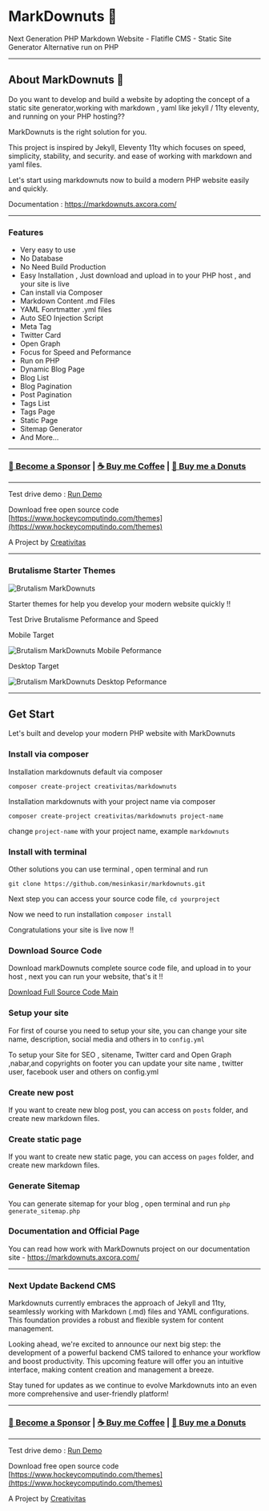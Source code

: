 # MarkDownuts 🍩

Next Generation PHP Markdown Website - Flatifle CMS - Static Site Generator Alternative run on PHP

----

## About MarkDownuts 🍩

Do you want to develop and build a website by adopting the concept of a static site generator,working with markdown , yaml like jekyll / 11ty eleventy, and running on your PHP hosting??

MarkDownuts is the right solution for you.

This project is inspired by Jekyll, Eleventy 11ty which focuses on speed, simplicity, stability, and security. and ease of working with markdown and yaml files.

Let's start using markdownuts now to build a modern PHP website easily and quickly.

Documentation : https://markdownuts.axcora.com/

----

### Features

+ Very easy to use
+ No Database
+ No Need Build Production
+ Easy Installation , Just download and upload in to your PHP host , and your site is live
+ Can install via Composer
+ Markdown Content .md Files
+ YAML Fonrtmatter .yml files
+ Auto SEO Injection Script
+ Meta Tag
+ Twitter Card
+ Open Graph
+ Focus for Speed and Peformance
+ Run on PHP
+ Dynamic Blog Page
+ Blog List
+ Blog Pagination
+ Post Pagination
+ Tags List
+ Tags Page
+ Static Page
+ Sitemap Generator
+ And More...

----

### [🚀 Become a Sponsor](https://github.com/sponsors/mesinkasir) | [☕ Buy me Coffee](https://www.paypal.com/cgi-bin/webscr?cmd=_s-xclick&hosted_button_id=JVZVXBC4N9DAN) |  [🍩 Buy me a Donuts](https://creativitaz.gumroad.com/coffee)

----

Test drive demo : [Run Demo](https://axcora.my.id/markdown/v2/demo/)

Download free open source code [https://www.hockeycomputindo.com/themes](https://www.hockeycomputindo.com/themes)

A Project by [Creativitas](https://creativitas.dev/)

----

### Brutalisme Starter Themes

![Brutalism MarkDownuts](markdownuts-brutalisme.webp)

Starter themes for help you develop your modern website quickly !!

Test Drive Brutalisme Peformance and Speed

Mobile Target

![Brutalism MarkDownuts Mobile Peformance](mobile.webp)

Desktop Target

![Brutalism MarkDownuts Desktop Peformance](desktop.webp)

----

## Get Start

Let's built and develop your modern PHP website with MarkDownuts

### Install via composer

Installation markdownuts default via composer

`composer create-project creativitas/markdownuts`

Installation markdownuts with your project name via composer

`composer create-project creativitas/markdownuts project-name`

change `project-name` with your project name, example `markdownuts`

### Install with terminal

Other solutions you can use terminal , open terminal and run 

`git clone https://github.com/mesinkasir/markdownuts.git`

Next step you can access your source code file, `cd yourproject`

Now we need to run installation `composer install`

Congratulations your site is live now !!

### Download Source Code

Download markDownuts complete source code file, and upload in to your host , next you can run your website, that's it !!

[Download Full Source Code Main](https://creativitaz.gumroad.com/l/markdownuts-starter)

### Setup your site

For first of course you need to setup your site, you can change your site name, description, social media and others in to `config.yml`

To setup your Site for SEO , sitename, Twitter card and Open Graph ,nabar,and copyrights on footer you can update your site name , twitter user, facebook user and others on config.yml

### Create new post

If you want to create new blog post, you can access on `posts` folder, and create new markdown files.

### Create static page

If you want to create new static page, you can access on `pages` folder, and create new markdown files.

### Generate Sitemap

You can generate sitemap for your blog , open terminal and run `php generate_sitemap.php`

### Documentation and Official Page

You can read how work with MarkDownuts project on our documentation site - https://markdownuts.axcora.com/

----

### Next Update Backend CMS

Markdownuts currently embraces the approach of Jekyll and 11ty, seamlessly working with Markdown (.md) files and YAML configurations. This foundation provides a robust and flexible system for content management.

Looking ahead, we're excited to announce our next big step: the development of a powerful backend CMS tailored to enhance your workflow and boost productivity. This upcoming feature will offer you an intuitive interface, making content creation and management a breeze.

Stay tuned for updates as we continue to evolve Markdownuts into an even more comprehensive and user-friendly platform!

----

### [🚀 Become a Sponsor](https://github.com/sponsors/mesinkasir) | [☕ Buy me Coffee](https://www.paypal.com/cgi-bin/webscr?cmd=_s-xclick&hosted_button_id=JVZVXBC4N9DAN) |  [🍩 Buy me a Donuts](https://creativitaz.gumroad.com/coffee)

----

Test drive demo : [Run Demo](https://axcora.my.id/markdown/v2/demo/)

Download free open source code [https://www.hockeycomputindo.com/themes](https://www.hockeycomputindo.com/themes)

A Project by [Creativitas](https://creativitas.dev/)

